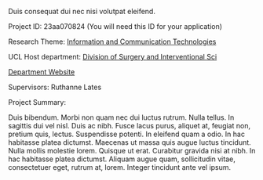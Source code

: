 Duis consequat dui nec nisi volutpat eleifend.

Project ID: 23aa070824
(You will need this ID for your application)

Research Theme: [Information and Communication Technologies](../themes/information-and-communication-technologies.md)

UCL Host department: [Division of Surgery and Interventional Sci](../departments/division-of-surgery-and-interventional-sci.md)

[Department Website](https://www.example.com/dept6)

Supervisors: Ruthanne Lates

Project Summary:

Duis bibendum. Morbi non quam nec dui luctus rutrum. Nulla tellus. In sagittis dui vel nisl. Duis ac nibh. Fusce lacus purus, aliquet at, feugiat non, pretium quis, lectus. Suspendisse potenti. In eleifend quam a odio. In hac habitasse platea dictumst. Maecenas ut massa quis augue luctus tincidunt. Nulla mollis molestie lorem. Quisque ut erat. Curabitur gravida nisi at nibh. In hac habitasse platea dictumst. Aliquam augue quam, sollicitudin vitae, consectetuer eget, rutrum at, lorem. Integer tincidunt ante vel ipsum.